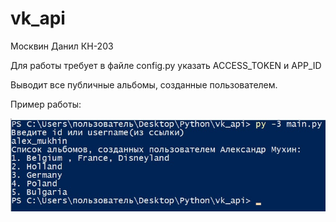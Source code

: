 # vk_api

Москвин Данил КН-203

Для работы требует в файле config.py указать ACCESS_TOKEN и APP_ID 

Выводит все публичные альбомы, созданные пользователем.

Пример работы:

![alt text](https://github.com/HELLoWorlD01100/vk_api/blob/main/result_example4.png)
